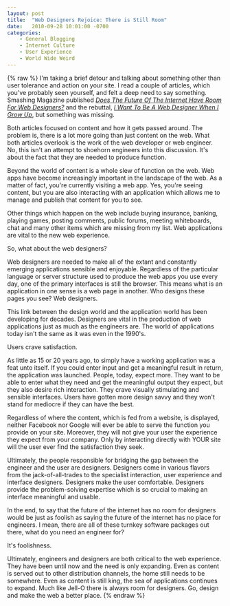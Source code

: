 ```yaml
---
layout: post
title:  "Web Designers Rejoice: There is Still Room"
date:   2010-09-28 10:01:00 -0700
categories:
    - General Blogging
    - Internet Culture
    - User Experience
    - World Wide Weird
---
```

{% raw %}
I'm taking a brief detour and talking about something other than user tolerance and action on your site.  I read a couple of articles, which you've probably seen yourself, and felt a deep need to say something.  Smashing Magazine published <i><a href="http://www.smashingmagazine.com/2010/09/24/does-the-future-of-the-internet-have-room-for-web-designers/" target="_blank">Does The Future Of The Internet Have Room For Web Designers?</a></i> and the rebuttal, <i><a href="http://www.smashingmagazine.com/2010/09/27/i-want-to-be-a-web-designer-when-i-grow-up/" target="_blank">I Want To Be A Web Designer When I Grow Up</a></i>, but something was missing.

Both articles focused on content and how it gets passed around.  The problem is, there is a lot more going than just content on the web.  What both articles overlook is the work of the web developer or web engineer.  No, this isn't an attempt to shoehorn engineers into this discussion.  It's about the fact that they are needed to produce function.

Beyond the world of content is a whole slew of function on the web.  Web apps have become increasingly important in the landscape of the web.  As a matter of fact, you're currently visiting a web app.  Yes, you're seeing content, but you are also interacting with an application which allows me to manage and publish that content for you to see.<!--more-->

Other things which happen on the web include buying insurance, banking, playing games, posting comments, public forums, meeting whiteboards, chat and many other items which are missing from my list.  Web applications are vital to the new web experience.

So, what about the web designers?

Web designers are needed to make all of the extant and constantly emerging applications sensible and enjoyable.  Regardless of the particular language or server structure used to produce the web apps you use every day, one of the primary interfaces is still the browser.  This means what is an application in one sense is a web page in another.  Who designs these pages you see? Web designers.

This link between the design world and the application world has been developing for decades.  Designers are vital in the production of web applications just as much as the engineers are.  The world of applications today isn't the same as it was even in the 1990's.

Users crave satisfaction.

As little as 15 or 20 years ago, to simply have a working application was a feat unto itself.  If you could enter input and get a meaningful result in return, the application was launched.  People, today, expect more.  They want to be able to enter what they need and get the meaningful output they expect, but they also desire rich interaction.  They crave visually stimulating and sensible interfaces.  Users have gotten more design savvy and they won't stand for mediocre if they can have the best.

Regardless of where the content, which is fed from a website, is displayed, neither Facebook nor Google will ever be able to serve the function you provide on your site.  Moreover, they will not give your user the experience they expect from your company.  Only by interacting directly with YOUR site will the user ever find the satisfaction they seek.

Ultimately, the people responsible for bridging the gap between the engineer and the user are designers.  Designers come in various flavors from the jack-of-all-trades to the specialist interaction, user experience and interface designers.  Designers make the user comfortable.  Designers provide the problem-solving expertise which is so crucial to making an interface meaningful and usable.

In the end, to say that the future of the internet has no room for designers would be just as foolish as saying the future of the internet has no place for engineers.  I mean, there are all of these turnkey software packages out there, what do you need an engineer for?

It's foolishness.

Ultimately, engineers and designers are both critical to the web experience.  They have been until now and the need is only expanding.  Even as content is served out to other distribution channels, the home still needs to be somewhere.  Even as content is still king, the sea of applications continues to expand.  Much like Jell-O there is always room for designers.  Go, design and make the web a better place.
{% endraw %}
    